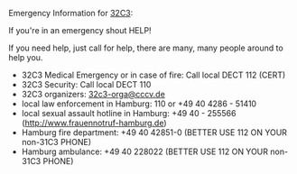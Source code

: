 Emergency Information for [32C3][0]:

If you're in an emergency shout HELP!

If you need help, just call for help, there are many, many people around to help you.

* 32C3 Medical Emergency or in case of fire: Call local DECT 112 (CERT)
* 32C3 Security: Call local DECT 110
* 32C3 organizers: 32c3-orga@cccv.de
* local law enforcement in Hamburg: 110 or +49 40 4286 - 51410
* local sexual assault hotline in Hamburg: +49 40 - 255566 (http://www.frauennotruf-hamburg.de)
* Hamburg fire department: +49 40 42851-0 (BETTER USE 112 ON YOUR non-31C3 PHONE)
* Hamburg ambulance: +49 40 228022 (BETTER USE 112 ON YOUR non-31C3 PHONE)

[0]:http://events.ccc.de/category/32c3/ "32C3 Event Blog"
